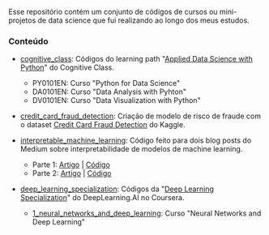 Esse repositório contém um conjunto de códigos de cursos ou mini-projetos de data science que fui realizando ao longo dos meus estudos.

### Conteúdo

- [cognitive_class](https://github.com/jessicalfr/data_science_studies/tree/master/cognitive_class): Códigos do learning path "[Applied Data Science with Python](https://cognitiveclass.ai/learn/data-science-with-python)" do Cognitive Class.
    - PY0101EN: Curso "Python for Data Science"
    - DA0101EN: Curso "Data Analysis with Pyhton"
    - DV0101EN: Curso "Data Visualization with Python"

- [credit_card_fraud_detection](https://github.com/jessicalfr/data_science_studies/tree/master/credit_card_fraud_detection): Criação de modelo de risco de fraude com o dataset [Credit Card Fraud Detection](https://www.kaggle.com/mlg-ulb/creditcardfraud) do Kaggle.

- [interpretable_machine_learning](https://github.com/jessicalfr/data_science_studies/tree/master/interpretable_machine_learning): Código feito para dois blog posts do Medium sobre interpretabilidade de modelos de machine learning.
    - Parte 1: [Artigo](https://medium.com/rladiesbh/interpreta%C3%A7%C3%A3o-de-modelos-de-machine-learning-no-r-a1a63f3a74b6) | [Código](https://github.com/jessicalfr/data_science_studies/blob/master/interpretable_machine_learning/iml_part1.ipynb)
    - Parte 2: [Artigo](https://medium.com/rladiesbh/interpreta%C3%A7%C3%A3o-de-modelos-de-machine-learning-no-r-parte-2-3dcab8cf51db) | [Código](https://github.com/jessicalfr/data_science_studies/blob/master/interpretable_machine_learning/iml_part2.ipynb)

- [deep_learning_specialization](https://github.com/jessicalfr/data_science_studies/tree/master/deep_learning_specialization): Códigos da "[Deep Learning Specialization](https://www.coursera.org/specializations/deep-learning)" do DeepLearning.AI no Coursera.
    - [1_neural_networks_and_deep_learning](https://github.com/jessicalfr/data_science_studies/tree/master/deep_learning_specialization/1_neural_networks_and_deep_learning): Curso "Neural Networks and Deep Learning"